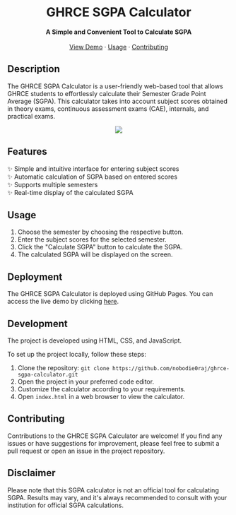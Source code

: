 

<h1 align="center">GHRCE SGPA Calculator</h1>

<p align="center">
  <b>A Simple and Convenient Tool to Calculate SGPA</b>
  <br>
  <br>
  <a href="https://nonodie0raj.github.io/ghrce-sgpa-calculator">View Demo</a>
  ·
  <a href="#usage">Usage</a>
  ·
  <a href="#contributing">Contributing</a>
  
</p>

<!-- Project Description -->
## Description

The GHRCE SGPA Calculator is a user-friendly web-based tool that allows GHRCE students to effortlessly calculate their Semester Grade Point Average (SGPA). This calculator takes into account subject scores obtained in theory exams, continuous assessment exams (CAE), internals, and practical exams.

<!-- Project Screenshot -->
<p align="center">
  <img src="images">
</p>

## Features

✨ Simple and intuitive interface for entering subject scores\
✨ Automatic calculation of SGPA based on entered scores\
✨ Supports multiple semesters \
✨ Real-time display of the calculated SGPA

## Usage

1. Choose the semester by choosing the respective button.
2. Enter the subject scores for the selected semester.
3. Click the "Calculate SGPA" button to calculate the SGPA.
4. The calculated SGPA will be displayed on the screen.

## Deployment

The GHRCE SGPA Calculator is deployed using GitHub Pages. You can access the live demo by clicking [here](https://nobodie0raj.github.io/ghrce-sgpa-calculator).

<!-- Development Setup -->
## Development

The project is developed using HTML, CSS, and JavaScript.

To set up the project locally, follow these steps:

1. Clone the repository: `git clone https://github.com/nobodie0raj/ghrce-sgpa-calculator.git`
2. Open the project in your preferred code editor.
3. Customize the calculator according to your requirements.
4. Open `index.html` in a web browser to view the calculator.

## Contributing

Contributions to the GHRCE SGPA Calculator are welcome! If you find any issues or have suggestions for improvement, please feel free to submit a pull request or open an issue in the project repository.


<!-- Disclaimer -->
## Disclaimer

Please note that this SGPA calculator is not an official tool for calculating SGPA. Results may vary, and it's always recommended to consult with your institution for official SGPA calculations.
